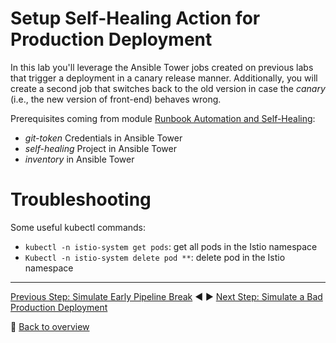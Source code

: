 # Setup Self-Healing Action for Production Deployment

In this lab you'll leverage the Ansible Tower jobs created on previous labs that trigger a deployment in a canary release manner. Additionally, you will create a second job that switches back to the old version in case the *canary* (i.e., the new version of front-end) behaves wrong.

Prerequisites coming from module [Runbook Automation and Self-Healing](/workshop/09_Runbook_Automation_and_Self_Healing):
* *git-token* Credentials in Ansible Tower
* *self-healing* Project in Ansible Tower
* *inventory* in Ansible Tower

# Troubleshooting
Some useful kubectl commands:
- `kubectl -n istio-system get pods`: get all pods in the Istio namespace
- `Kubectl -n istio-system delete pod **`: delete pod in the Istio namespace

---
[Previous Step: Simulate Early Pipeline Break](../02_Simulate_Early_Pipeline_Break) :arrow_backward: :arrow_forward: [Next Step: Simulate a Bad Production Deployment](../04_Introduce_a_Failure_into_Front-End)

:arrow_up_small: [Back to overview](../)
